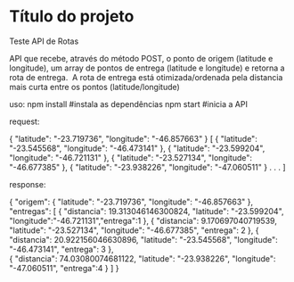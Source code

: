 # Título do projeto

Teste API de Rotas

API que recebe, através do método POST, o ponto de origem (latitude e longitude), um array de pontos de entrega (latitude e longitude) e retorna a rota de entrega. 
A rota de entrega está otimizada/ordenada pela distancia mais curta entre os pontos (latitude/longitude)

uso:
npm install #instala as dependências
npm start   #inicia a API

request:

<Origem>
  {
    "latitude": "-23.719736",
    "longitude": "-46.857663" 
  }

<Destinos>
  [
    { "latitude": "-23.545568", "longitude": "-46.473141" },
    { "latitude": "-23.599204", "longitude": "-46.721131" },
    { "latitude": "-23.527134", "longitude": "-46.677385" },
    { "latitude": "-23.938226", "longitude": "-47.060511" }
    .
    .
    .
  ]

  response:

  {
    "origem": {
                "latitude": "-23.719736",
                "longitude": "-46.857663" 
              },
    "entregas": [
                   {
                      "distancia": 19.313046146300824,
                      "latitude": "-23.599204",
                      "longitude":"-46.721131","entrega":1
                    },
                   {
                      "distancia": 9.170697040719539,
                      "latitude": "-23.527134",
                      "longitude": "-46.677385",
                      "entrega": 2
                    },
                   {
                      "distancia": 20.922156046630896,
                      "latitude": "-23.545568",
                      "longitude": "-46.473141",
                      "entrega": 3
                    },                
                   {
                      "distancia": 74.03080074681122,
                      "latitude": "-23.938226",
                      "longitude": "-47.060511",
                      "entrega":4
                    }
                ]
            }